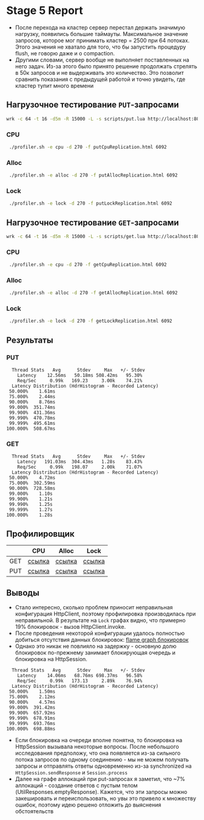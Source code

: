 # Stage 5 Report

* После перехода на кластер сервер перестал держать значимую нагрузку, появились большие таймауты. Максимальное значение запросов, которое мог принимать кластер = 2500 при 64 потоках. Этого значения не хватало для того, что бы запустить процедуру flush, не говорю даже и о compaction. 
* Другими словами, сервер вообще не выполняет поставленных на него задач. Из-за этого было принято решение продолжать стрелять в 50к запросов и не выдерживать это количество. Это позволит сравнить показания с предыдущей работой и точно увидеть, где кластер тупит много времени

## Нагрузочное тестирование `PUT`-запросами

```bash
wrk -c 64 -t 16 -d5m -R 15000 -L -s scripts/put.lua http://localhost:8080
```

### CPU

```bash
 ./profiler.sh -e cpu -d 270 -f putCpuReplication.html 6092
```

### Alloc

```bash
 ./profiler.sh -e alloc -d 270 -f putAllocReplication.html 6092
```

### Lock

```bash
 ./profiler.sh -e lock -d 270 -f putLockReplication.html 6092
```

## Нагрузочное тестирование `GET`-запросами

```bash
wrk -c 64 -t 16 -d5m -R 15000 -L -s scripts/get.lua http://localhost:8080
```

### CPU

```bash
 ./profiler.sh -e cpu -d 270 -f getCpuReplication.html 6092
```

### Alloc

```bash
 ./profiler.sh -e alloc -d 270 -f getAllocReplication.html 6092
```

### Lock

```bash
 ./profiler.sh -e lock -d 270 -f getLockReplication.html 6092
```

## Результаты

### PUT

```text 
  Thread Stats   Avg      Stdev     Max   +/- Stdev
    Latency    12.56ms   50.18ms 508.42ms   95.30%
    Req/Sec     0.99k   169.23     3.00k    74.21%
  Latency Distribution (HdrHistogram - Recorded Latency)
 50.000%    1.61ms
 75.000%    2.44ms
 90.000%    8.76ms
 99.000%  351.74ms
 99.900%  431.36ms
 99.990%  470.78ms
 99.999%  495.61ms
100.000%  508.67ms

```

### GET

```text
  Thread Stats   Avg      Stdev     Max   +/- Stdev
    Latency   191.03ms  304.43ms   1.28s    83.43%
    Req/Sec     0.99k   198.07     2.00k    71.07%
  Latency Distribution (HdrHistogram - Recorded Latency)
 50.000%    4.72ms
 75.000%  302.59ms
 90.000%  728.58ms
 99.000%    1.10s
 99.900%    1.21s
 99.990%    1.25s
 99.999%    1.27s
100.000%    1.28s

```

## Профилировщик

|     | CPU | Alloc | Lock |
| --- | --- | ----- | ---- |
| GET | [ссылка](https://htmlpreview.github.io/?https://github.com/IgorSamohin/2021-highload-dht/blob/igor-samokhin-content/graphs/stage4/getCpuReplication.html) | [ссылка](https://htmlpreview.github.io/?https://github.com/IgorSamohin/2021-highload-dht/blob/igor-samokhin-content/graphs/stage4/getAllocReplication.html) | [ссылка](https://htmlpreview.github.io/?https://github.com/IgorSamohin/2021-highload-dht/blob/igor-samokhin-content/graphs/stage4/getLockReplication.html) |   
| PUT | [ссылка](https://htmlpreview.github.io/?https://github.com/IgorSamohin/2021-highload-dht/blob/igor-samokhin-content/graphs/stage4/putCpuReplication.html) | [ссылка](https://htmlpreview.github.io/?https://github.com/IgorSamohin/2021-highload-dht/blob/igor-samokhin-content/graphs/stage4/putAllocReplication.html) | [ссылка](https://htmlpreview.github.io/?https://github.com/IgorSamohin/2021-highload-dht/blob/igor-samokhin-content/graphs/stage4/putLockReplication.html) |

## Выводы

* Стало интересно, сколько проблем приносит неправильная конфигурация HttpClient, поэтому профилировка производилась при неправильной. В результате на `Lock` графах видно, что примерно 19% блокировок - вызов HttpClient.invoke.
* После проведения некоторой конфигурации удалось полностью добиться отсутствия данных блокировок: [flame graph блокировок](https://htmlpreview.github.io/?https://github.com/IgorSamohin/2021-highload-dht/blob/igor-samokhin-content/graphs/stage4/putLockHttpClient.html)
* Однако это никак не повлияло на задержку - основную долю блокировок по-прежнему занимает блокирующая очередь и блокировка на HttpSession. 
```text
  Thread Stats   Avg      Stdev     Max   +/- Stdev
    Latency    14.06ms   68.76ms 698.37ms   96.58%
    Req/Sec     0.99k   173.13     2.89k    76.94%
  Latency Distribution (HdrHistogram - Recorded Latency)
 50.000%    1.50ms
 75.000%    2.12ms
 90.000%    4.57ms
 99.000%  391.42ms
 99.900%  657.92ms
 99.990%  678.91ms
 99.999%  693.76ms
100.000%  698.88ms
```
* Если блокировка на очереди вполне понятна, то блокировка на HttpSession вызывала некоторые вопросы. После небольшого исследования предположу, что она появляется из-за сильного потока запросов по одному соединению - мы не можем получать запросы и отправлять ответы одновременно из-за synchronized на `HttpSession.sendResponse` и `Session.process`
* Далее на графе аллокаций при put-запросах я заметил, что ~7% аллокаций - создание ответов с пустым телом (UtilResponses.emptyResponse). Кажется, что эти запросы можно закешировать и переиспользовать, но увы это привело к множеству ошибок, поэтому идею решено отложить до выяснения обстоятельств 